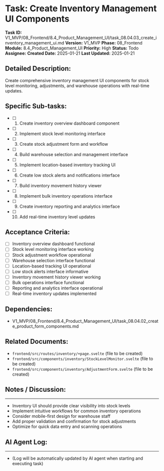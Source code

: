 # Task: Create Inventory Management UI Components

**Task ID:** V1_MVP/08_Frontend/8.4_Product_Management_UI/task_08.04.03_create_inventory_management_ui.md
**Version:** V1_MVP
**Phase:** 08_Frontend
**Module:** 8.4_Product_Management_UI
**Priority:** High
**Status:** Todo
**Assignee:**
**Created Date:** 2025-01-21
**Last Updated:** 2025-01-21

## Detailed Description:
Create comprehensive inventory management UI components for stock level monitoring, adjustments, and warehouse operations with real-time updates.

## Specific Sub-tasks:
- [ ] 1. Create inventory overview dashboard component
- [ ] 2. Implement stock level monitoring interface
- [ ] 3. Create stock adjustment form and workflow
- [ ] 4. Build warehouse selection and management interface
- [ ] 5. Implement location-based inventory tracking UI
- [ ] 6. Create low stock alerts and notifications interface
- [ ] 7. Build inventory movement history viewer
- [ ] 8. Implement bulk inventory operations interface
- [ ] 9. Create inventory reporting and analytics interface
- [ ] 10. Add real-time inventory level updates

## Acceptance Criteria:
- [ ] Inventory overview dashboard functional
- [ ] Stock level monitoring interface working
- [ ] Stock adjustment workflow operational
- [ ] Warehouse selection interface functional
- [ ] Location-based tracking UI operational
- [ ] Low stock alerts interface informative
- [ ] Inventory movement history viewer working
- [ ] Bulk operations interface functional
- [ ] Reporting and analytics interface operational
- [ ] Real-time inventory updates implemented

## Dependencies:
- V1_MVP/08_Frontend/8.4_Product_Management_UI/task_08.04.02_create_product_form_components.md

## Related Documents:
- `frontend/src/routes/inventory/+page.svelte` (file to be created)
- `frontend/src/components/inventory/StockLevelMonitor.svelte` (file to be created)
- `frontend/src/components/inventory/AdjustmentForm.svelte` (file to be created)

## Notes / Discussion:
---
* Inventory UI should provide clear visibility into stock levels
* Implement intuitive workflows for common inventory operations
* Consider mobile-first design for warehouse staff
* Add proper validation and confirmation for stock adjustments
* Optimize for quick data entry and scanning operations

## AI Agent Log:
---
* (Log will be automatically updated by AI agent when starting and executing task)
